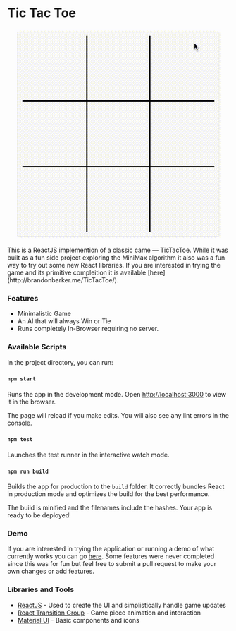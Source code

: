 # Tic Tac Toe
<p align="center">
  <img src="/preview.gif" alt="A preview of the game of Tic Tac Toe"/>
</p>
This is a ReactJS implemention of a classic came — TicTacToe. While it was built as a fun side project exploring the MiniMax algorithm it also was a fun way to try out some new React libraries. If you are interested in trying the game and its primitive compleition it is available [here](http://brandonbarker.me/TicTacToe/).

### Features

* Minimalistic Game
* An AI that will always Win or Tie
* Runs completely In-Browser requiring no server.

### Available Scripts

In the project directory, you can run:

#### `npm start`

Runs the app in the development mode.
Open [http://localhost:3000](http://localhost:3000/) to view it in the browser.

The page will reload if you make edits.
You will also see any lint errors in the console.

#### `npm test`

Launches the test runner in the interactive watch mode.

#### `npm run build`

Builds the app for production to the `build` folder.
It correctly bundles React in production mode and optimizes the build for the best performance.

The build is minified and the filenames include the hashes.
Your app is ready to be deployed!

### Demo

If you are interested in trying the application or running a demo of what currently works you can go [here](http://brandonbarker.me/TicTacToe/). Some features were never completed since this was for fun but feel free to submit a pull request to make your own changes or add features.

### Libraries and Tools

* [ReactJS](https://reactjs.org/) - Used to create the UI and simplistically handle game updates
* [React Transition Group](https://github.com/reactjs/react-transition-group) - Game piece animation and interaction
* [Material UI](http://www.material-ui.com/) - Basic components and icons